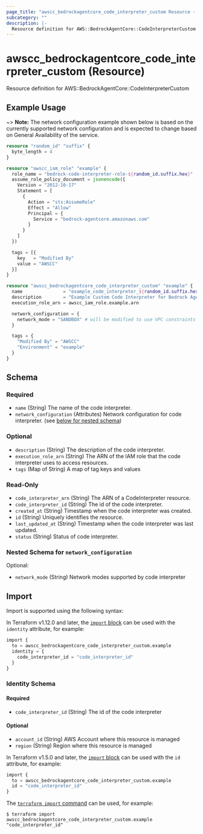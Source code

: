 ```yaml
---
page_title: "awscc_bedrockagentcore_code_interpreter_custom Resource - terraform-provider-awscc"
subcategory: ""
description: |-
  Resource definition for AWS::BedrockAgentCore::CodeInterpreterCustom
---
```


# awscc_bedrockagentcore_code_interpreter_custom (Resource)

Resource definition for AWS::BedrockAgentCore::CodeInterpreterCustom

## Example Usage

~> **Note:** The network configuration example shown below is based on the currently supported network configuration and is expected to change based on General Availability of the service.

```terraform
resource "random_id" "suffix" {
  byte_length = 4
}

resource "awscc_iam_role" "example" {
  role_name = "bedrock-code-interpreter-role-${random_id.suffix.hex}"
  assume_role_policy_document = jsonencode({
    Version = "2012-10-17"
    Statement = [
      {
        Action = "sts:AssumeRole"
        Effect = "Allow"
        Principal = {
          Service = "bedrock-agentcore.amazonaws.com"
        }
      }
    ]
  })

  tags = [{
    key   = "Modified By"
    value = "AWSCC"
  }]
}

resource "awscc_bedrockagentcore_code_interpreter_custom" "example" {
  name               = "example_code_interpreter_${random_id.suffix.hex}"
  description        = "Example Custom Code Interpreter for Bedrock Agent"
  execution_role_arn = awscc_iam_role.example.arn

  network_configuration = {
    network_mode = "SANDBOX" # will be modified to use VPC constraints once available
  }

  tags = {
    "Modified By" = "AWSCC"
    "Environment" = "example"
  }
}
```

<!-- schema generated by tfplugindocs -->
## Schema

### Required

- `name` (String) The name of the code interpreter.
- `network_configuration` (Attributes) Network configuration for code interpreter. (see [below for nested schema](#nestedatt--network_configuration))

### Optional

- `description` (String) The description of the code interpreter.
- `execution_role_arn` (String) The ARN of the IAM role that the code interpreter uses to access resources.
- `tags` (Map of String) A map of tag keys and values

### Read-Only

- `code_interpreter_arn` (String) The ARN of a CodeInterpreter resource.
- `code_interpreter_id` (String) The id of the code interpreter.
- `created_at` (String) Timestamp when the code interpreter was created.
- `id` (String) Uniquely identifies the resource.
- `last_updated_at` (String) Timestamp when the code interpreter was last updated.
- `status` (String) Status of code interpreter.

<a id="nestedatt--network_configuration"></a>
### Nested Schema for `network_configuration`

Optional:

- `network_mode` (String) Network modes supported by code interpreter

## Import

Import is supported using the following syntax:

In Terraform v1.12.0 and later, the [`import` block](https://developer.hashicorp.com/terraform/language/import) can be used with the `identity` attribute, for example:

```terraform
import {
  to = awscc_bedrockagentcore_code_interpreter_custom.example
  identity = {
    code_interpreter_id = "code_interpreter_id"
  }
}
```

<!-- schema generated by tfplugindocs -->
### Identity Schema

#### Required

- `code_interpreter_id` (String) The id of the code interpreter

#### Optional

- `account_id` (String) AWS Account where this resource is managed
- `region` (String) Region where this resource is managed

In Terraform v1.5.0 and later, the [`import` block](https://developer.hashicorp.com/terraform/language/import) can be used with the `id` attribute, for example:

```terraform
import {
  to = awscc_bedrockagentcore_code_interpreter_custom.example
  id = "code_interpreter_id"
}
```

The [`terraform import` command](https://developer.hashicorp.com/terraform/cli/commands/import) can be used, for example:

```shell
$ terraform import awscc_bedrockagentcore_code_interpreter_custom.example "code_interpreter_id"
```